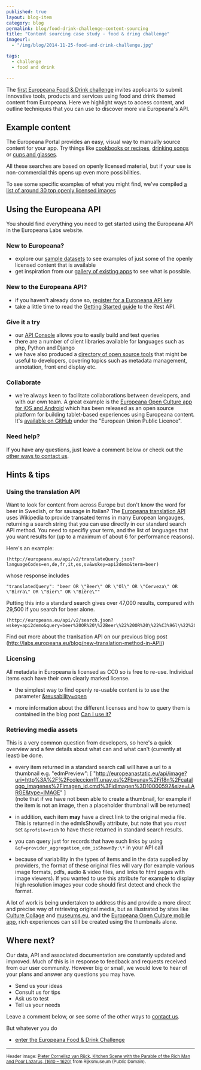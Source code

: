 ```yaml
---
published: true
layout: blog-item
category: blog
permalink: blog/food-drink-challenge-content-sourcing
title: "Content sourcing case study - food & dring challenge"
imageurl: 
  - "/img/blog/2014-11-25-food-and-drink-challenge.jpg"

tags:
  - challenge
  - food and drink

---
```

The [first Europeana Food & Drink challenge](http://foodanddrinkeurope.eu/challengeone/) invites applicants to submit innovative tools, products and services using food and drink themed content from Europeana.  Here we highlight ways to access content, and outline techniques that you can use to discover more via Europeana's API.

## Example content

The Europeana Portal provides an easy, visual way to manually source content for your app. Try things like [cookbooks or recipes](http://europeana.eu/portal/search.html?query=cookbooks+OR+recipes&rows=24&qf=REUSABILITY%3Aopen&qt=false), [drinking songs](http://europeana.eu/portal/search.html?query=%22drinking+song%22&rows=24&qf=REUSABILITY%3Aopen&qt=false) or [cups and glasses](http://europeana.eu/portal/search.html?query=cup+OR+glass&rows=24&qf=REUSABILITY%3Aopen&qt=false).

All these searches are based on openly licensed material, but if your use is non-commercial this opens up even more possibilities.

To see some specific examples of what you might find, we've compiled [a list of around 30 top openly licensed images](http://www.europeana.eu/portal/record/2021639/2286.html)

## Using the Europeana API

You should find everything you need to get started using the Europeana API in the Europeana Labs website.

### New to Europeana?
- explore our [sample datasets](/data) to see examples of just some of the openly licensed content that is available
- get inspiration from our [gallery of existing apps](/apps) to see what is possible.

### New to the Europeana API?
- if you haven't already done so, [register for a Europeana API key](/api/registration/)
- take a little time to read the [Getting Started guide](/api/introduction/) to the Rest API.

### Give it a try
- our [API Console](/api/console/) allows you to easily build and test queries
- there are a number of client libraries available for languages such as php, Python and Django
- we have also produced a [directory of open source tools](/apps/#tag=open-source-tools) that might be useful to developers, covering topics such as metadata management, annotation, front end display etc.

### Collaborate
- we're always keen to facilitate collaborations between developers, and with our own team. A great example is the [Europeana Open Culture app for iOS and Android](http://labs.europeana.eu/apps/europeana-open-culture/) which has been released as an open source platform for building tablet-based experiences using Europeana content. It's [available on GitHub](https://github.com/europeana/openculture/wiki) under the "European Union Public Licence". 

### Need help?

If you have any questions, just leave a comment below or check out the [other ways to contact us](/support/contact/).

## Hints & tips

### Using the translation API

Want to look for content from across Europe but don't know the word for beer in Swedish, or for sausage in Italian? The [Europeana translation API](http://labs.europeana.eu/blog/new-translation-method-in-API/) uses Wikipedia to provide transated terms in many European langauges, returning a search string that you can use directly in our standard search API method. You need to specifiy your term, and the list of languages that you want results for (up to a maximum of about 6 for performance reasons).

Here's an example:

```
(http://europeana.eu/api/v2/translateQuery.json?languageCodes=en,de,fr,it,es,sv&wskey=api2demo&term=beer)
```

whose response includes

```
"translatedQuery": "beer OR \"Beer\" OR \"Öl\" OR \"Cerveza\" OR \"Birra\" OR \"Bier\" OR \"Bière\""
```

Putting this into a standard search gives over 47,000 results, compared with 29,500 if you search for beer alone.

```
(http://europeana.eu/api/v2/search.json?wskey=api2demo&query=beer%20OR%20\%22Beer\%22%20OR%20\%22%C3%96l\%22%20OR%20\%22Cerveza\%22%20OR%20\%22Birra\%22%20OR%20\%22Bier\%22%20OR%20\%22Bi%C3%A8re\%22&start=1&rows=20&profile=rich)
```

Find out more about the tranlsation API on our previous blog post (http://labs.europeana.eu/blog/new-translation-method-in-API/)

### Licensing

All metadata in Europeana is licensed as CC0 so is free to re-use. Individual items each have their own clearly marked license.

- the simplest way to find openly re-usable content is to use the parameter [&reusability=open](http://labs.europeana.eu/api/console/?function=search&query=Barcelona&start=1&rows=24&profile=minimal&reusability=open)

- more information about the different licenses and how to query them is contained in the blog post [Can I use it?](/blog/can-i-use-it/)

### Retrieving media assets

This is a very common question from developers, so here's a quick overview and a few details about what can and what can't (currently at least) be done.

- every item returned in a standard search call will have a url to a thumbnail e.g. "edmPreview": [ "http://europeanastatic.eu/api/image?uri=http%3A%2F%2Fcoleccionfff.unav.es%2Fbvunav%2Fi18n%2Fcatalogo_imagenes%2Fimagen_id.cmd%3FidImagen%3D10000592&size=LARGE&type=IMAGE" ]  
(note that if we have not been able to create a thumbnail, for example if the item is not an image, then a placeholder thumbnail will be returned)

- in addition, each item **may** have a direct link to the original media file. This is returned in the edmIsShowBy attribute, but note that you *must* set `&profile=rich` to have these returned in standard search results.

- you can query just for records that have such links by using `&qf=provider_aggregation_edm_isShownBy:\*` in your API call

- because of variability in the types of items and in the data supplied by providers, the format of these original files will vary (for example various image formats, pdfs, audio & video files, and links to html pages with image viewers). If you wanted to use this attribute for example to display high resolution images your code should first detect and check the format.
 
A lot of work is being undertaken to address this and provide a more direct and precise way of retrieving original media, but as illustrated by sites like [Culture Collage](http://www.zenlan.com/collage/europeana/#barcelona) and [museums.eu](http://museums.eu/museum/details/16007/the-british-library), and the [Europeana Open Culture mobile app](http://labs.europeana.eu/apps/europeana-open-culture/), rich experiences can still be created using the thumbnails alone.

## Where next?

Our data, API and associated documentation are constantly updated and improved. Much of this is in response to feedback and requests received from our user community. However big or small, we would love to hear of your plans and answer any questions you may have. 

- Send us your ideas
- Consult us for tips
- Ask us to test
- Tell us your needs

Leave a comment below, or see some of the other ways to [contact us](/support/contact). 

But whatever you do

- [enter the Europeana Food & Drink Challenge](http://foodanddrinkeurope.eu/challengeone/)

---

<small>Header image: [Pieter Cornelisz van Rijck, Kitchen Scene with the Parable of the Rich Man and Poor Lazarus, (1610 – 1620)](http://www.europeana.eu/portal/record/90402/SK_A_868.html?start=1&query=cornelisz+kitchen&startPage=1&rows=24) from Rijksmuseum (Public Domain).</small>

<a name="comments"></a>
